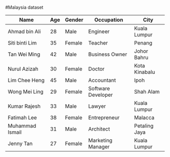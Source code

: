 #Malaysia dataset

| Name          | Age | Gender | Occupation     | City        |
|---------------|-----|--------|----------------|-------------|
| Ahmad bin Ali | 28  | Male   | Engineer       | Kuala Lumpur|
| Siti binti Lim| 35  | Female | Teacher        | Penang      |
| Tan Wei Ming  | 42  | Male   | Business Owner | Johor Bahru |
| Nurul Azizah  | 30  | Female | Doctor         | Kota Kinabalu|
| Lim Chee Heng | 45  | Male   | Accountant     | Ipoh        |
| Wong Mei Ling | 29  | Female | Software Developer | Shah Alam |
| Kumar Rajesh  | 33  | Male   | Lawyer         | Kuala Lumpur|
| Fatimah Lee   | 38  | Female | Entrepreneur   | Malacca     |
| Muhammad Ismail| 31  | Male   | Architect      | Petaling Jaya|
| Jenny Tan     | 27  | Female | Marketing Manager | Kuala Lumpur|
